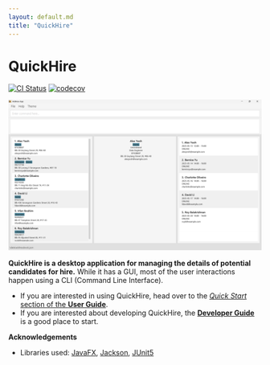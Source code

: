```yaml
---
layout: default.md
title: "QuickHire"
---
```


# QuickHire

[![CI Status](https://github.com//AY2425S2-CS2103T-T16-3/tp/actions/workflows/gradle.yml/badge.svg)](https://github.com/AY2425S2-CS2103T-T16-3/tp/actions)
[![codecov](https://codecov.io/gh/AY2425S2-CS2103T-T16-3/tp/branch/master/graph/badge.svg)](https://app.codecov.io/gh/AY2425S2-CS2103T-T16-3/tp)

![Ui](images/Ui.png)

**QuickHire is a desktop application for managing the details of potential candidates for hire.** While it has a GUI, most of the user interactions happen using a CLI (Command Line Interface).

* If you are interested in using QuickHire, head over to the [_Quick Start_ section of the **User Guide**](UserGuide.html#quick-start).
* If you are interested about developing QuickHire, the [**Developer Guide**](DeveloperGuide.html) is a good place to start.


**Acknowledgements**

* Libraries used: [JavaFX](https://openjfx.io/), [Jackson](https://github.com/FasterXML/jackson), [JUnit5](https://github.com/junit-team/junit5)

